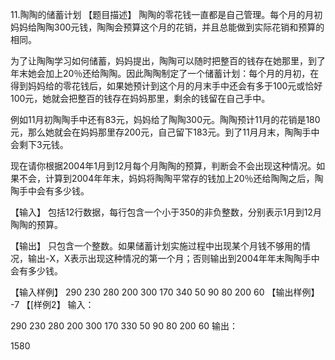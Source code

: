11.陶陶的储蓄计划
【题目描述】
陶陶的零花钱一直都是自己管理。每个月的月初妈妈给陶陶300元钱，陶陶会预算这个月的花销，并且总能做到实际花销和预算的相同。

为了让陶陶学习如何储蓄，妈妈提出，陶陶可以随时把整百的钱存在她那里，到了年末她会加上20％还给陶陶。因此陶陶制定了一个储蓄计划：每个月的月初，在得到妈妈给的零花钱后，如果她预计到这个月的月末手中还会有多于100元或恰好100元，她就会把整百的钱存在妈妈那里，剩余的钱留在自己手中。

例如11月初陶陶手中还有83元，妈妈给了陶陶300元。陶陶预计11月的花销是180元，那么她就会在妈妈那里存200元，自己留下183元。到了11月月末，陶陶手中会剩下3元钱。

现在请你根据2004年1月到12月每个月陶陶的预算，判断会不会出现这种情况。如果不会，计算到2004年年末，妈妈将陶陶平常存的钱加上20％还给陶陶之后，陶陶手中会有多少钱。

【输入】
包括12行数据，每行包含一个小于350的非负整数，分别表示1月到12月陶陶的预算。

【输出】
只包含一个整数。如果储蓄计划实施过程中出现某个月钱不够用的情况，输出-X，X表示出现这种情况的第一个月；否则输出到2004年年末陶陶手中会有多少钱。

【输入样例】
290
230
280
200
300
170
340
50 
90 
80 
200
60
【输出样例】
-7
【[样例2】
输入：

290
230 
280 
200 
300 
170 
330 
50 
90 
80 
200 
60
输出：

1580